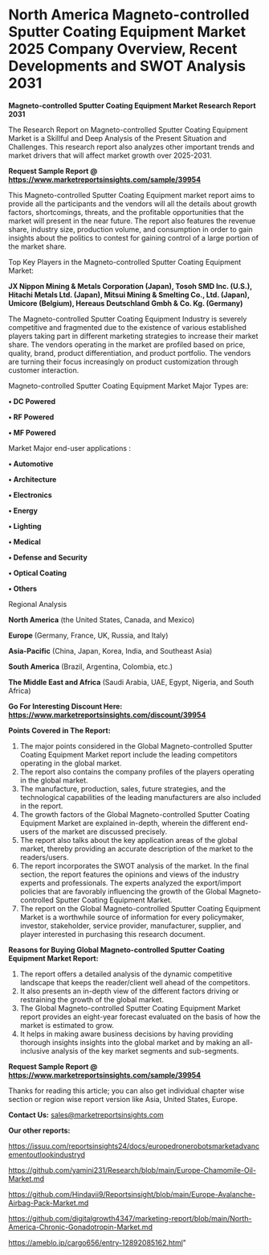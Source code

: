 # North America Magneto-controlled Sputter Coating Equipment Market 2025 Company Overview, Recent Developments and SWOT Analysis 2031

<strong>Magneto-controlled Sputter Coating Equipment Market Research Report 2031</strong>

The Research Report on Magneto-controlled Sputter Coating Equipment Market is a Skillful and Deep Analysis of the Present Situation and Challenges. This research report also analyzes other important trends and market drivers that will affect market growth over 2025-2031.

<strong>Request Sample Report @ <a href=https://www.marketreportsinsights.com/sample/39954>https://www.marketreportsinsights.com/sample/39954</a></strong>

This Magneto-controlled Sputter Coating Equipment market report aims to provide all the participants and the vendors will all the details about growth factors, shortcomings, threats, and the profitable opportunities that the market will present in the near future. The report also features the revenue share, industry size, production volume, and consumption in order to gain insights about the politics to contest for gaining control of a large portion of the market share.

Top Key Players in the Magneto-controlled Sputter Coating Equipment Market:

<strong>JX Nippon Mining & Metals Corporation (Japan), Tosoh SMD Inc. (U.S.), Hitachi Metals Ltd. (Japan), Mitsui Mining & Smelting Co., Ltd. (Japan), Umicore (Belgium), Hereaus Deutschland Gmbh & Co. Kg. (Germany)</strong>

The Magneto-controlled Sputter Coating Equipment Industry is severely competitive and fragmented due to the existence of various established players taking part in different marketing strategies to increase their market share. The vendors operating in the market are profiled based on price, quality, brand, product differentiation, and product portfolio. The vendors are turning their focus increasingly on product customization through customer interaction.

Magneto-controlled Sputter Coating Equipment Market Major Types are:

<strong>•  DC Powered

•  RF Powered

•  MF Powered</strong>

Market Major end-user applications :

<strong>•  Automotive

•  Architecture

•  Electronics

•  Energy

•  Lighting

•  Medical

•  Defense and Security

•  Optical Coating

•  Others</strong>

Regional Analysis

</u><strong><b>North America</b></strong> (the United States, Canada, and Mexico)

<strong><b>Europe </b></strong>(Germany, France, UK, Russia, and Italy)

<strong><b>Asia-Pacific</b></strong> (China, Japan, Korea, India, and Southeast Asia)

<strong><b>South America</b></strong> (Brazil, Argentina, Colombia, etc.)

<strong><b>The Middle East and Africa</b></strong> (Saudi Arabia, UAE, Egypt, Nigeria, and South Africa)

<strong>Go For Interesting Discount Here: <a href=https://www.marketreportsinsights.com/discount/39954>https://www.marketreportsinsights.com/discount/39954</a></strong>

<strong>Points Covered in The Report:</strong>
<ol>
  <li>The major points considered in the Global Magneto-controlled Sputter Coating Equipment Market report include the leading competitors operating in the global market.</li>
  <li>The report also contains the company profiles of the players operating in the global market.</li>
  <li>The manufacture, production, sales, future strategies, and the technological capabilities of the leading manufacturers are also included in the report.</li>
  <li>The growth factors of the Global Magneto-controlled Sputter Coating Equipment Market are explained in-depth, wherein the different end-users of the market are discussed precisely.</li>
  <li>The report also talks about the key application areas of the global market, thereby providing an accurate description of the market to the readers/users.</li>
  <li>The report incorporates the SWOT analysis of the market. In the final section, the report features the opinions and views of the industry experts and professionals. The experts analyzed the export/import policies that are favorably influencing the growth of the Global Magneto-controlled Sputter Coating Equipment Market.</li>
  <li>The report on the Global Magneto-controlled Sputter Coating Equipment Market is a worthwhile source of information for every policymaker, investor, stakeholder, service provider, manufacturer, supplier, and player interested in purchasing this research document.</li>
</ol>
<strong>Reasons for Buying Global Magneto-controlled Sputter Coating Equipment Market Report:</strong>

<ol>
  <li>The report offers a detailed analysis of the dynamic competitive landscape that keeps the reader/client well ahead of the competitors.</li>
  <li>It also presents an in-depth view of the different factors driving or restraining the growth of the global market.</li>
  <li>The Global Magneto-controlled Sputter Coating Equipment Market report provides an eight-year forecast evaluated on the basis of how the market is estimated to grow.</li>
  <li>It helps in making aware business decisions by having providing thorough insights insights into the global market and by making an all-inclusive analysis of the key market segments and sub-segments.</li>
</ol>
<strong>Request Sample Report @ <a href=https://www.marketreportsinsights.com/sample/39954>https://www.marketreportsinsights.com/sample/39954</a></strong>


Thanks for reading this article; you can also get individual chapter wise section or region wise report version like Asia, United States, Europe.

<strong>Contact Us:</strong>
sales@marketreportsinsights.com

<strong>Our other reports:</strong>

<a href=https://issuu.com/reportsinsights24/docs/europedronerobotsmarketadvancementoutlookindustryd>https://issuu.com/reportsinsights24/docs/europedronerobotsmarketadvancementoutlookindustryd</a>

<a href=https://github.com/yamini231/Research/blob/main/Europe-Chamomile-Oil-Market.md>https://github.com/yamini231/Research/blob/main/Europe-Chamomile-Oil-Market.md</a>

<a href=https://github.com/Hindavii9/Reportsinsight/blob/main/Europe-Avalanche-Airbag-Pack-Market.md>https://github.com/Hindavii9/Reportsinsight/blob/main/Europe-Avalanche-Airbag-Pack-Market.md</a>

<a href=https://github.com/digitalgrowth4347/marketing-report/blob/main/North-America-Chronic-Gonadotropin-Market.md>https://github.com/digitalgrowth4347/marketing-report/blob/main/North-America-Chronic-Gonadotropin-Market.md</a>

<a href=https://ameblo.jp/cargo656/entry-12892085162.html>https://ameblo.jp/cargo656/entry-12892085162.html</a>"
